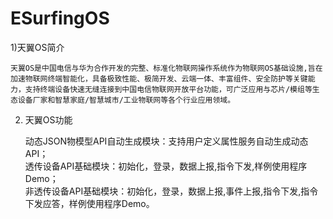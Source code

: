 # ESurfingOS 

1)天翼OS简介

    天翼OS是中国电信与华为合作开发的完整、标准化物联网操作系统作为物联网OS基础设施,旨在加速物联网终端智能化，具备极致性能、极简开发、云端一体、丰富组件、安全防护等关键能力，支持终端设备快速无缝连接到中国电信物联网开放平台功能，可广泛应用与芯片/模组等生态设备厂家和智慧家庭/智慧城市/工业物联网等各个行业应用领域。

2) 天翼OS功能

   动态JSON物模型API自动生成模块：支持用户定义属性服务自动生成动态API；<br/>
   透传设备API基础模块：初始化，登录，数据上报,指令下发,样例使用程序Demo；<br/>
   非透传设备API基础模块：初始化，登录，数据上报,事件上报,指令下发,指令下发应答，样例使用程序Demo。<br/>

